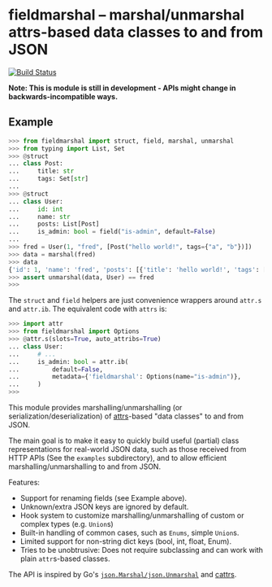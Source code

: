 # fieldmarshal – marshal/unmarshal attrs-based data classes to and from JSON

[![Build Status](https://travis-ci.org/trendels/fieldmarshal.svg?branch=master)](https://travis-ci.org/trendels/fieldmarshal)

**Note: This is module is still in development - APIs might change in
backwards-incompatible ways.**

## Example

~~~python
>>> from fieldmarshal import struct, field, marshal, unmarshal
>>> from typing import List, Set
>>> @struct
... class Post:
...     title: str
...     tags: Set[str]
... 
>>> @struct
... class User:
...     id: int
...     name: str
...     posts: List[Post]
...     is_admin: bool = field("is-admin", default=False)
... 
>>> fred = User(1, "fred", [Post("hello world!", tags={"a", "b"})])
>>> data = marshal(fred)
>>> data
{'id': 1, 'name': 'fred', 'posts': [{'title': 'hello world!', 'tags': ['a', 'b']}], 'is-admin': False}
>>> assert unmarshal(data, User) == fred
>>>
~~~

The `struct` and `field` helpers are just convenience wrappers around `attr.s`
and `attr.ib`. The equivalent code with `attrs` is:

~~~python
>>> import attr
>>> from fieldmarshal import Options
>>> @attr.s(slots=True, auto_attribs=True)
... class User:
...     # ...
...     is_admin: bool = attr.ib(
...         default=False,
...         metadata={'fieldmarshal': Options(name="is-admin")},
...     )
>>>
~~~

This module provides marshalling/unmarshalling (or
serialization/deserialization) of [attrs][1]-based "data classes" to and from JSON.

The main goal is to make it easy to quickly build useful (partial) class
representations for real-world JSON data, such as those received from HTTP APIs
(See the `examples` subdirectory), and to allow efficient
marshalling/unmarshalling to and from JSON.

Features:

-   Support for renaming fields (see Example above).
-   Unknown/extra JSON keys are ignored by default.
-   Hook system to customize marshalling/unmarshalling of custom or complex
    types (e.g. `Union`s)
-   Built-in handling of common cases, such as `Enums`, simple `Union`s.
-   Limited support for non-string dict keys (bool, int, float, Enum).
-   Tries to be unobtrusive: Does not require subclassing and can work with
    plain `attr`s-based classes.

The API is inspired by Go's [`json.Marshal/json.Unmarshal`][2] and [cattrs][3].

[1]: https://www.attrs.org/
[2]: https://golang.org/pkg/encoding/json/
[3]: https://pypi.org/project/cattrs/
